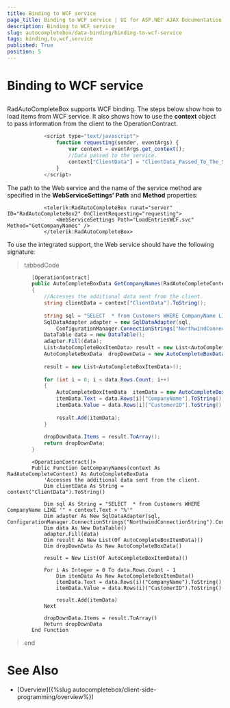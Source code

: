 ```yaml
---
title: Binding to WCF service
page_title: Binding to WCF service | UI for ASP.NET AJAX Documentation
description: Binding to WCF service
slug: autocompletebox/data-binding/binding-to-wcf-service
tags: binding,to,wcf,service
published: True
position: 5
---
```


# Binding to WCF service



## 

RadAutoCompleteBox supports WCF binding. The steps below show how to load items from WCF service. It also shows how to use the __context__ object to pass information from the client to the OperationContract.

````JavaScript
			<script type="text/javascript">
				function requesting(sender, eventArgs) {
					var context = eventArgs.get_context();
					//Data passed to the service.
					context["ClientData"] = "ClientData_Passed_To_The_Service";
				}
			</script>
````



The path to the Web service and the name of the service method are specified in the __WebServiceSettings' Path__ and __Method__ properties:

````ASPNET
			<telerik:RadAutoCompleteBox runat="server" ID="RadAutoCompleteBox2" OnClientRequesting="requesting">
				<WebServiceSettings Path="LoadEntriesWCF.svc" Method="GetCompanyNames" />
			</telerik:RadAutoCompleteBox>
````



To use the integrated support, the Web service should have the following signature:

>tabbedCode

````C#
		[OperationContract]
		public AutoCompleteBoxData GetCompanyNames(RadAutoCompleteContext context)
		{
			//Accesses the additional data sent from the client.
			string clientData = context["ClientData"].ToString();
	
			string sql = "SELECT  * from Customers WHERE CompanyName LIKE '" + context.Text + "%'";
			SqlDataAdapter adapter = new SqlDataAdapter(sql,
				ConfigurationManager.ConnectionStrings["NorthwindConnectionString"].ConnectionString);
			DataTable data = new DataTable();
			adapter.Fill(data);
			List<AutoCompleteBoxItemData> result = new List<AutoCompleteBoxItemData>();
			AutoCompleteBoxData  dropDownData = new AutoCompleteBoxData();
	
			result = new List<AutoCompleteBoxItemData>();
	
			for (int i = 0; i < data.Rows.Count; i++)
			{
				AutoCompleteBoxItemData  itemData = new AutoCompleteBoxItemData();
				itemData.Text = data.Rows[i]["CompanyName"].ToString();
				itemData.Value = data.Rows[i]["CustomerID"].ToString();
	
				result.Add(itemData);
			}
	
			dropDownData.Items = result.ToArray();
			return dropDownData;
		}
````
````VB.NET
	    <OperationContract()>
	    Public Function GetCompanyNames(context As RadAutoCompleteContext) As AutoCompleteBoxData
	        'Accesses the additional data sent from the client.
	        Dim clientData As String = context("ClientData").ToString()
	
	        Dim sql As String = "SELECT  * from Customers WHERE CompanyName LIKE '" + context.Text + "%'"
	        Dim adapter As New SqlDataAdapter(sql, ConfigurationManager.ConnectionStrings("NorthwindConnectionString").ConnectionString)
	        Dim data As New DataTable()
	        adapter.Fill(data)
	        Dim result As New List(Of AutoCompleteBoxItemData)()
	        Dim dropDownData As New AutoCompleteBoxData()
	
	        result = New List(Of AutoCompleteBoxItemData)()
	
	        For i As Integer = 0 To data.Rows.Count - 1
	            Dim itemData As New AutoCompleteBoxItemData()
	            itemData.Text = data.Rows(i)("CompanyName").ToString()
	            itemData.Value = data.Rows(i)("CustomerID").ToString()
	
	            result.Add(itemData)
	        Next
	
	        dropDownData.Items = result.ToArray()
	        Return dropDownData
	    End Function
````
>end

# See Also

 * [Overview]({%slug autocompletebox/client-side-programming/overview%})
